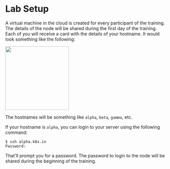 # Lab Setup

A virtual machine in the cloud is created for every participant of the training. The details of the node will be shared during the first day of the training. Each of you will receive a card with the details of your hostname. It would look something like the following:

<img src="../images/alpha.png" style="height: 200px;"/>


The hostnames will be something like `alpha`, `beta`, `gamma`, etc.

If your hostname is `alpha`, you can login to your server using the following command:


```
$ ssh alpha.k8x.in
Password:
```

That'll prompt you for a password. The password to login to the node will be shared during the beginning of the training.

